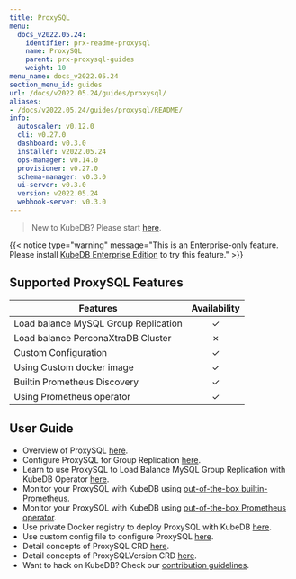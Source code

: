 ```yaml
---
title: ProxySQL
menu:
  docs_v2022.05.24:
    identifier: prx-readme-proxysql
    name: ProxySQL
    parent: prx-proxysql-guides
    weight: 10
menu_name: docs_v2022.05.24
section_menu_id: guides
url: /docs/v2022.05.24/guides/proxysql/
aliases:
- /docs/v2022.05.24/guides/proxysql/README/
info:
  autoscaler: v0.12.0
  cli: v0.27.0
  dashboard: v0.3.0
  installer: v2022.05.24
  ops-manager: v0.14.0
  provisioner: v0.27.0
  schema-manager: v0.3.0
  ui-server: v0.3.0
  version: v2022.05.24
  webhook-server: v0.3.0
---
```


> New to KubeDB? Please start [here](/docs/v2022.05.24/README).

{{< notice type="warning" message="This is an Enterprise-only feature. Please install [KubeDB Enterprise Edition](/docs/v2022.05.24/setup/install/enterprise) to try this feature." >}}

## Supported ProxySQL Features

| Features                             | Availability |
| ------------------------------------ | :----------: |
| Load balance MySQL Group Replication |   &#10003;   |
| Load balance PerconaXtraDB Cluster   |   &#10007;   |
| Custom Configuration                 |   &#10003;   |
| Using Custom docker image            |   &#10003;   |
| Builtin Prometheus Discovery         |   &#10003;   |
| Using Prometheus operator            |   &#10003;   |

## User Guide

- Overview of ProxySQL [here](/docs/v2022.05.24/guides/proxysql/overview/overview).
- Configure ProxySQL for Group Replication [here](/docs/v2022.05.24/guides/proxysql/overview/configure-proxysql).
- Learn to use ProxySQL to Load Balance MySQL Group Replication with KubeDB Operator [here](/docs/v2022.05.24/guides/proxysql/quickstart/load-balance-mysql-group-replication).
- Monitor your ProxySQL with KubeDB using [out-of-the-box builtin-Prometheus](/docs/v2022.05.24/guides/proxysql/monitoring/using-builtin-prometheus).
- Monitor your ProxySQL with KubeDB using [out-of-the-box Prometheus operator](/docs/v2022.05.24/guides/proxysql/monitoring/using-prometheus-operator).
- Use private Docker registry to deploy ProxySQL with KubeDB [here](/docs/v2022.05.24/guides/proxysql/private-registry/using-private-registry).
- Use custom config file to configure ProxySQL [here](/docs/v2022.05.24/guides/proxysql/configuration/using-config-file).
- Detail concepts of ProxySQL CRD [here](/docs/v2022.05.24/guides/proxysql/concepts/proxysql).
- Detail concepts of ProxySQLVersion CRD [here](/docs/v2022.05.24/guides/proxysql/concepts/catalog).
- Want to hack on KubeDB? Check our [contribution guidelines](/docs/v2022.05.24/CONTRIBUTING).
